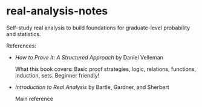 # real-analysis-notes

Self-study real analysis to build foundations for graduate-level probability and statistics.

References:
- _How to Prove It: A Structured Approach_ by Daniel Velleman

  What this book covers: Basic proof strategies, logic, relations, functions, induction, sets. Beginner friendly!
  
- _Introduction to Real Analysis_ by Bartle, Gardner, and Sherbert

  Main reference
